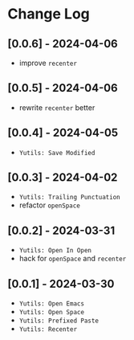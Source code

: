 # Change Log

## [0.0.6] - 2024-04-06

- improve `recenter`

## [0.0.5] - 2024-04-06

- rewrite `recenter` better

## [0.0.4] - 2024-04-05

- `Yutils: Save Modified`

## [0.0.3] - 2024-04-02

- `Yutils: Trailing Punctuation`
- refactor `openSpace`

## [0.0.2] - 2024-03-31

- `Yutils: Open In Open`
- hack for `openSpace` and `recenter`

## [0.0.1] - 2024-03-30

- `Yutils: Open Emacs`
- `Yutils: Open Space`
- `Yutils: Prefixed Paste`
- `Yutils: Recenter`
